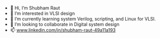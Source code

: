 - 👋 Hi, I’m Shubham Raut
- 👀 I’m interested in VLSI design
- 🌱 I’m currently learning system Verilog, scripting, and Linux for VLSI.
- 💞️ I’m looking to collaborate in Digital system design  
- 📫 www.linkedin.com/in/shubham-raut-49a11a193

<!---
ShubhamRaut9922/ShubhamRaut9922 is a ✨ special ✨ repository because its `README.md` (this file) appears on your GitHub profile.
You can click the Preview link to take a look at your changes.
--->
